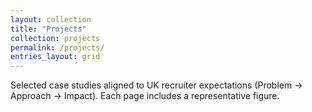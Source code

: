 ```yaml
---
layout: collection
title: "Projects"
collection: projects
permalink: /projects/
entries_layout: grid
---
```


Selected case studies aligned to UK recruiter expectations (Problem -> Approach -> Impact). Each page includes a representative figure.